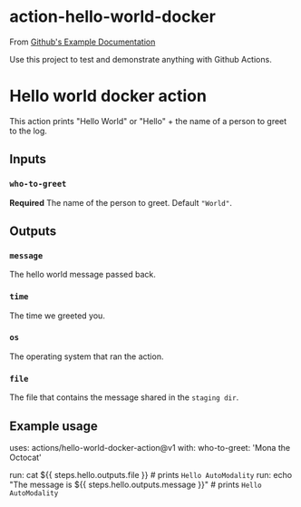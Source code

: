 # action-hello-world-docker
From [Github's Example Documentation](https://help.github.com/en/actions/automating-your-workflow-with-github-actions/creating-a-docker-container-action) 

Use this project to test and demonstrate anything with Github Actions.

# Hello world docker action

This action prints "Hello World" or "Hello" + the name of a person to greet to the log.

## Inputs

### `who-to-greet`

**Required** The name of the person to greet. Default `"World"`.

## Outputs

### `message`

The hello world message passed back.

### `time`

The time we greeted you.

### `os`

The operating system that ran the action.

### `file`

The file that contains the message shared in the `staging dir`.

## Example usage

uses: actions/hello-world-docker-action@v1
with:
  who-to-greet: 'Mona the Octocat'

run: cat ${{ steps.hello.outputs.file }} # prints `Hello AutoModality`
run: echo "The message is ${{ steps.hello.outputs.message }}" # prints `Hello AutoModality`
